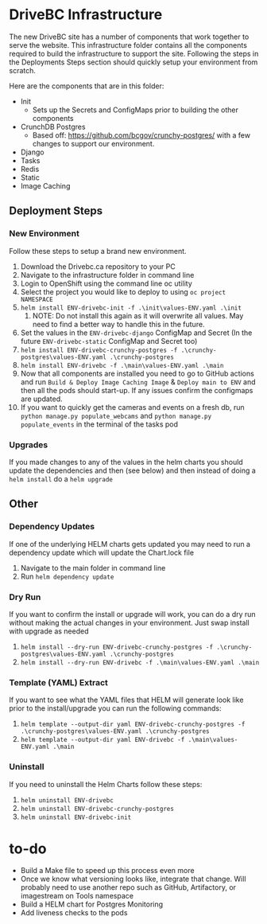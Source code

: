 # DriveBC Infrastructure

The new DriveBC site has a number of components that work together to serve the website. This infrastructure folder contains all the components required to build the infrastructure to support the site. Following the steps in the Deployments Steps section should quickly setup your environment from scratch.

Here are the components that are in this folder:
- Init
  - Sets up the Secrets and ConfigMaps prior to building the other components
- CrunchDB Postgres
  - Based off: https://github.com/bcgov/crunchy-postgres/ with a few changes to support our environment.
- Django
- Tasks
- Redis
- Static
- Image Caching

## Deployment Steps
### New Environment
Follow these steps to setup a brand new environment.
1. Download the Drivebc.ca repository to your PC
1. Navigate to the infrastructure folder in command line
1. Login to OpenShift using the command line oc utility
1. Select the project you would like to deploy to using `oc project NAMESPACE`
1. `helm install ENV-drivebc-init -f .\init\values-ENV.yaml .\init`
    1. NOTE: Do not install this again as it will overwrite all values. May need to find a better way to handle this in the future.
1. Set the values in the `ENV-drivebc-django` ConfigMap and Secret (In the future `ENV-drivebc-static` ConfigMap and Secret too)
1. `helm install ENV-drivebc-crunchy-postgres -f .\crunchy-postgres\values-ENV.yaml .\crunchy-postgres`
1. `helm install ENV-drivebc -f .\main\values-ENV.yaml .\main`
1. Now that all components are installed you need to go to GitHub actions and run `Build & Deploy Image Caching Image` & `Deploy main to ENV` and then all the pods should start-up. If any issues confirm the configmaps are updated.
1. If you want to quickly get the cameras and events on a fresh db, run  `python manage.py populate_webcams` and `python manage.py populate_events` in the terminal of the tasks pod

### Upgrades

If you made changes to any of the values in the helm charts you should update the dependencies and then (see below) and then instead of doing a `helm install` do a `helm upgrade`

## Other

### Dependency Updates
If one of the underlying HELM charts gets updated you may need to run a dependency update which will update the Chart.lock file
1. Navigate to the main folder in command line
2. Run `helm dependency update`

### Dry Run
If you want to confirm the install or upgrade will work, you can do a dry run without making the actual changes in your environment. Just swap install with upgrade as needed
1. `helm install --dry-run ENV-drivebc-crunchy-postgres -f .\crunchy-postgres\values-ENV.yaml .\crunchy-postgres`
1. `helm install --dry-run ENV-drivebc -f .\main\values-ENV.yaml .\main`

### Template (YAML) Extract
If you want to see what the YAML files that HELM will generate look like prior to the install/upgrade you can run the following commands:

1. `helm template --output-dir yaml ENV-drivebc-crunchy-postgres -f .\crunchy-postgres\values-ENV.yaml .\crunchy-postgres`
1. `helm template --output-dir yaml ENV-drivebc -f .\main\values-ENV.yaml .\main`

### Uninstall
If you need to uninstall the Helm Charts follow these steps:
1. `helm uninstall ENV-drivebc`
1. `helm uninstall ENV-drivebc-crunchy-postgres`
1. `helm uninstall ENV-drivebc-init`



# to-do
- Build a Make file to speed up this process even more
- Once we know what versioning looks like, integrate that change. Will probably need to use another repo such as GitHub, Artifactory, or imagestream on Tools namespace
- Build a HELM chart for Postgres Monitoring
- Add liveness checks to the pods
